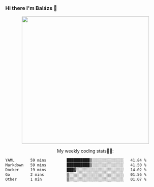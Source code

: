 ### Hi there I'm Balázs 👋
  
<p align="center">
  <img width="400" src="https://github-readme-stats.vercel.app/api/top-langs/?username=bkutasi&size_weight=0.5&count_weight=0.5&hide=jupyter%20notebook&layout=compact&theme=tokyonight">
</p>
<p align="center">
My weekly coding stats👨‍💻:
</p>
<!--START_SECTION:waka-->

```txt
YAML       59 mins         ██████████▒░░░░░░░░░░░░░░   41.84 %
Markdown   59 mins         ██████████▒░░░░░░░░░░░░░░   41.50 %
Docker     19 mins         ███▓░░░░░░░░░░░░░░░░░░░░░   14.02 %
Go         2 mins          ▒░░░░░░░░░░░░░░░░░░░░░░░░   01.56 %
Other      1 min           ▒░░░░░░░░░░░░░░░░░░░░░░░░   01.07 %
```

<!--END_SECTION:waka-->



<!--
**bkutasi/bkutasi** is a ✨ _special_ ✨ repository because its `README.md` (this file) appears on your GitHub profile.

Here are some ideas to get you started:

- 🔭 I’m currently working on ...
- 🌱 I’m currently learning ...
- 👯 I’m looking to collaborate on ...
- 🤔 I’m looking for help with ...
- 💬 Ask me about ...
- 📫 How to reach me: ...
- 😄 Pronouns: ...
- ⚡ Fun fact: ...
-->
